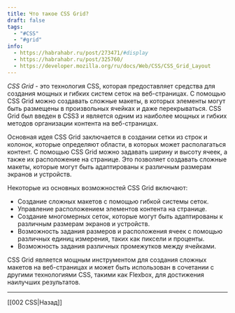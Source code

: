 ```yaml
---
title: Что такое CSS Grid?
draft: false
tags:
  - "#CSS"
  - "#grid"
info:
  - https://habrahabr.ru/post/273471/#display
  - https://habrahabr.ru/post/325760/
  - https://developer.mozilla.org/ru/docs/Web/CSS/CSS_Grid_Layout
---
```

_CSS Grid_ - это технология CSS, которая предоставляет средства для создания мощных и гибких систем сеток на веб-страницах. С помощью CSS Grid можно создавать сложные макеты, в которых элементы могут быть размещены в произвольных ячейках и даже перекрываться. CSS Grid был введен в CSS3 и является одним из наиболее мощных и гибких методов организации контента на веб-страницах.

Основная идея CSS Grid заключается в создании сетки из строк и колонок, которые определяют области, в которых может располагаться контент. С помощью CSS Grid можно задавать ширину и высоту ячеек, а также их расположение на странице. Это позволяет создавать сложные макеты, которые могут быть адаптированы к различным размерам экранов и устройств.

Некоторые из основных возможностей CSS Grid включают:

- Создание сложных макетов с помощью гибкой системы сеток.
- Управление расположением элементов контента на странице.
- Создание многомерных сеток, которые могут быть адаптированы к различным размерам экранов и устройств.
- Возможность задания размеров и расположения ячеек с помощью различных единиц измерения, таких как пиксели и проценты.
- Возможность задания различных промежутков между ячейками.

CSS Grid является мощным инструментом для создания сложных макетов на веб-страницах и может быть использован в сочетании с другими технологиями CSS, такими как Flexbox, для достижения наилучших результатов.

---

[[002 CSS|Назад]]